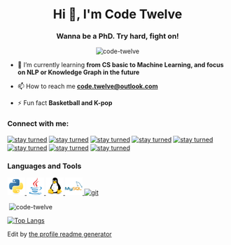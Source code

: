 <h1 align="center">Hi 👋, I'm Code Twelve</h1>
<h3 align="center">Wanna be a PhD. Try hard, fight on!</h3>

<p align="center"> <img src="https://komarev.com/ghpvc/?username=code-twelve&label=Profile%20views&color=0e75b6&style=flat" alt="code-twelve" /> </p>

<!--
<p align="left"> <a href="https://github.com/ryo-ma/github-profile-trophy"><img src="https://github-profile-trophy.vercel.app/?username=code-twelve" alt="code-twelve" /></a> </p>
-->

- 🌱 I’m currently learning **from CS basic to Machine Learning, and focus on NLP or Knowledge Graph in the future**

- 📫 How to reach me **code.twelve@outlook.com**

- ⚡ Fun fact **Basketball and K-pop**

<!-- social media -->
<h3 align="left">Connect with me:</h3>
<p align="left">
<a href="https://twitter.com/stay turned" target="blank"><img align="center" src="https://cdn.jsdelivr.net/npm/simple-icons@3.0.1/icons/twitter.svg" alt="stay turned" height="30" width="40" /></a>
<a href="https://linkedin.com/in/stay turned" target="blank"><img align="center" src="https://cdn.jsdelivr.net/npm/simple-icons@3.0.1/icons/linkedin.svg" alt="stay turned" height="30" width="40" /></a>
<a href="https://stackoverflow.com/users/stay turned" target="blank"><img align="center" src="https://cdn.jsdelivr.net/npm/simple-icons@3.0.1/icons/stackoverflow.svg" alt="stay turned" height="30" width="40" /></a>
<a href="https://kaggle.com/stay turned" target="blank"><img align="center" src="https://cdn.jsdelivr.net/npm/simple-icons@3.0.1/icons/kaggle.svg" alt="stay turned" height="30" width="40" /></a>
<a href="https://fb.com/stay turned" target="blank"><img align="center" src="https://cdn.jsdelivr.net/npm/simple-icons@3.0.1/icons/facebook.svg" alt="stay turned" height="30" width="40" /></a>
<a href="https://instagram.com/stay turned" target="blank"><img align="center" src="https://cdn.jsdelivr.net/npm/simple-icons@3.0.1/icons/instagram.svg" alt="stay turned" height="30" width="40" /></a>
<a href="https://www.youtube.com/c/stay turned" target="blank"><img align="center" src="https://cdn.jsdelivr.net/npm/simple-icons@3.0.1/icons/youtube.svg" alt="stay turned" height="30" width="40" /></a>
<a href="https://www.leetcode.com/stay turned" target="blank"><img align="center" src="https://cdn.jsdelivr.net/npm/simple-icons@3.0.1/icons/leetcode.svg" alt="stay turned" height="30" width="40" /></a>
</p>
<!-- programming language -->
<h3 align="left">Languages and Tools</h3>
 <a href="https://www.python.org" target="_blank"> <img src="https://raw.githubusercontent.com/devicons/devicon/master/icons/python/python-original.svg" alt="python" width="40" height="40"/> </a> <a href="https://www.java.com" target="_blank"> <img src="https://raw.githubusercontent.com/devicons/devicon/master/icons/java/java-original.svg" alt="java" width="40" height="40"/> </a> <a href="https://www.linux.org/" target="_blank"> <img src="https://raw.githubusercontent.com/devicons/devicon/master/icons/linux/linux-original.svg" alt="linux" width="40" height="40"/> </a> <a href="https://www.mysql.com/" target="_blank"> <img src="https://raw.githubusercontent.com/devicons/devicon/master/icons/mysql/mysql-original-wordmark.svg" alt="mysql" width="40" height="40"/> </a> <a href="https://git-scm.com/" target="_blank"> <img src="https://www.vectorlogo.zone/logos/git-scm/git-scm-icon.svg" alt="git" width="40" height="40"/> </a> 
 
 <!-- programming language 
<h3 align="left">I'll learn</h3>
<p align="left"> <a href="https://www.djangoproject.com/" target="_blank"> <img src="https://raw.githubusercontent.com/devicons/devicon/master/icons/django/django-original.svg" alt="django" width="40" height="40"/> </a> <a href="https://www.docker.com/" target="_blank"> <img src="https://raw.githubusercontent.com/devicons/devicon/master/icons/docker/docker-original-wordmark.svg" alt="docker" width="40" height="40"/> </a> <a href="https://golang.org" target="_blank"> <img src="https://raw.githubusercontent.com/devicons/devicon/master/icons/go/go-original.svg" alt="go" width="40" height="40"/> </a> <a href="https://hadoop.apache.org/" target="_blank"> <img src="https://www.vectorlogo.zone/logos/apache_hadoop/apache_hadoop-icon.svg" alt="hadoop" width="40" height="40"/> </a> <a href="https://gohugo.io/" target="_blank"> <img src="https://api.iconify.design/logos-hugo.svg" alt="hugo" width="40" height="40"/> </a> <a href="https://www.mongodb.com/" target="_blank"> <img src="https://raw.githubusercontent.com/devicons/devicon/master/icons/mongodb/mongodb-original-wordmark.svg" alt="mongodb" width="40" height="40"/> </a> <a href="https://www.photoshop.com/en" target="_blank"> <img src="https://raw.githubusercontent.com/devicons/devicon/master/icons/photoshop/photoshop-line.svg" alt="photoshop" width="40" height="40"/> </a> <a href="https://pytorch.org/" target="_blank"> <img src="https://www.vectorlogo.zone/logos/pytorch/pytorch-icon.svg" alt="pytorch" width="40" height="40"/> </a> <a href="https://redis.io" target="_blank"> <img src="https://raw.githubusercontent.com/devicons/devicon/master/icons/redis/redis-original-wordmark.svg" alt="redis" width="40" height="40"/> </a> <a href="https://scikit-learn.org/" target="_blank"> <img src="https://upload.wikimedia.org/wikipedia/commons/0/05/Scikit_learn_logo_small.svg" alt="scikit_learn" width="40" height="40"/> </a> </p>
-->

<p>&nbsp;<img align="center" src="https://github-readme-stats.vercel.app/api?username=code-twelve&count_private=true&show_icons=true&locale=en" alt="code-twelve" /></p>

[![Top Langs](https://github-readme-stats.vercel.app/api/top-langs/?username=code-twelve&layout=compact)](https://github.com/code-twelve)

<!-- 
<p><img align="center" src="https://github-readme-streak-stats.herokuapp.com/?user=code-twelve&" alt="code-twelve" /></p>
-->

Edit by [the profile readme generator](https://rahuldkjain.github.io/gh-profile-readme-generator/)
<!--
**code-twelve/code-twelve** is a ✨ _special_ ✨ repository because its `README.md` (this file) appears on your GitHub profile.

Here are some ideas to get you started:

- 🔭 I’m currently working on ...
- 🌱 I’m currently learning ...
- 👯 I’m looking to collaborate on ...
- 🤔 I’m looking for help with ...
- 💬 Ask me about ...
- 📫 How to reach me: ...
- 😄 Pronouns: ...
- ⚡ Fun fact: ...
-->
